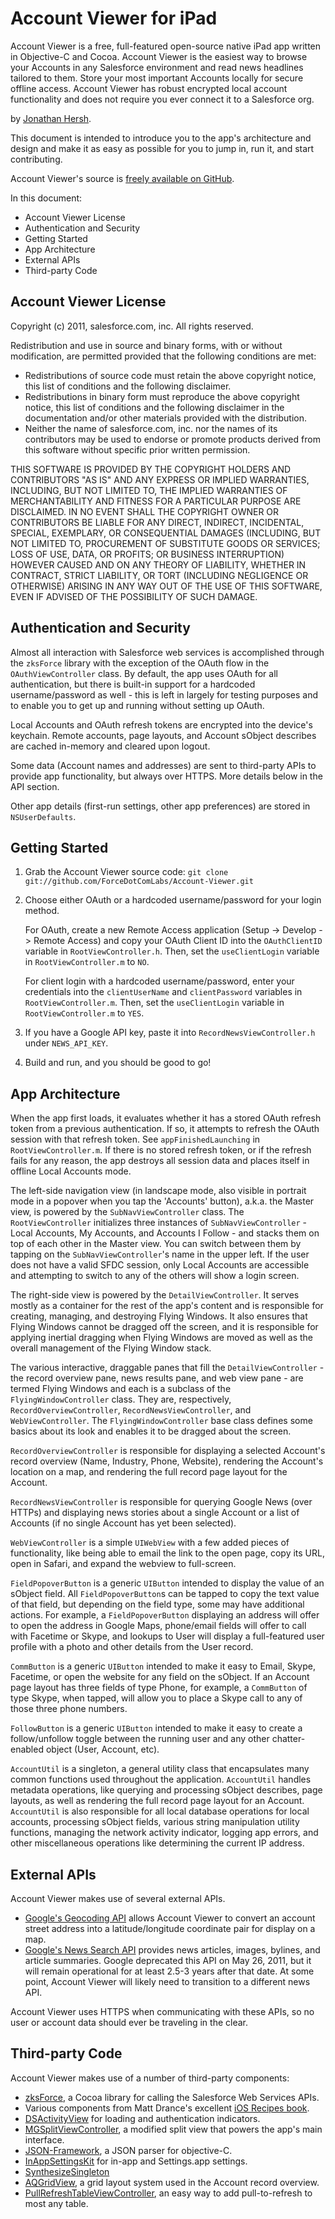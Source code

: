# Account Viewer for iPad #

Account Viewer is a free, full-featured open-source native iPad app written in Objective-C and Cocoa. Account Viewer is the easiest way to browse your Accounts in any Salesforce environment and read news headlines tailored to them. Store your most important Accounts locally for secure offline access. Account Viewer has robust encrypted local account functionality and does not require you ever connect it to a Salesforce org.

by [Jonathan Hersh](mailto:jhersh@salesforce.com).

This document is intended to introduce you to the app's architecture and design and make it as easy as possible for you to jump in, run it, and start contributing.

Account Viewer's source is [freely available on GitHub](https://github.com/ForceDotComLabs/Account-Viewer).

In this document:

- Account Viewer License
- Authentication and Security
- Getting Started
- App Architecture
- External APIs
- Third-party Code

## Account Viewer License ##

Copyright (c) 2011, salesforce.com, inc.
All rights reserved.

Redistribution and use in source and binary forms, with or without modification, are permitted provided 
that the following conditions are met:
 
- Redistributions of source code must retain the above copyright notice, this list of conditions and the following disclaimer.
- Redistributions in binary form must reproduce the above copyright notice, this list of conditions and the following disclaimer in the documentation and/or other materials provided with the distribution. 
- Neither the name of salesforce.com, inc. nor the names of its contributors may be used to endorse or promote products derived from this software without specific prior written permission.
 
THIS SOFTWARE IS PROVIDED BY THE COPYRIGHT HOLDERS AND CONTRIBUTORS "AS IS" AND ANY EXPRESS OR IMPLIED WARRANTIES, INCLUDING, BUT NOT LIMITED TO, THE IMPLIED WARRANTIES OF MERCHANTABILITY AND FITNESS FOR A PARTICULAR PURPOSE ARE DISCLAIMED. IN NO EVENT SHALL THE COPYRIGHT OWNER OR CONTRIBUTORS BE LIABLE FOR ANY DIRECT, INDIRECT, INCIDENTAL, SPECIAL, EXEMPLARY, OR CONSEQUENTIAL DAMAGES (INCLUDING, BUT NOT LIMITED TO, PROCUREMENT OF SUBSTITUTE GOODS OR SERVICES; LOSS OF USE, DATA, OR PROFITS; OR BUSINESS INTERRUPTION) HOWEVER CAUSED AND ON ANY THEORY OF LIABILITY, WHETHER IN CONTRACT, STRICT LIABILITY, OR TORT (INCLUDING NEGLIGENCE OR OTHERWISE) ARISING IN ANY WAY OUT OF THE USE OF THIS SOFTWARE, EVEN IF ADVISED OF THE POSSIBILITY OF SUCH DAMAGE.

## Authentication and Security ##

Almost all interaction with Salesforce web services is accomplished through the `zksForce` library with the exception of the OAuth flow in the `OAuthViewController` class. By default, the app uses OAuth for all authentication, but there is built-in support for a hardcoded username/password as well - this is left in largely for testing purposes and to enable you to get up and running without setting up OAuth.

Local Accounts and OAuth refresh tokens are encrypted into the device's keychain. Remote accounts, page layouts, and Account sObject describes are cached in-memory and cleared upon logout.

Some data (Account names and addresses) are sent to third-party APIs to provide app functionality, but always over HTTPS. More details below in the API section.

Other app details (first-run settings, other app preferences) are stored in `NSUserDefaults`.

## Getting Started ##

1. Grab the Account Viewer source code: `git clone git://github.com/ForceDotComLabs/Account-Viewer.git`
2. Choose either OAuth or a hardcoded username/password for your login method. 

	For OAuth, create a new Remote Access application (Setup -> Develop -> Remote Access) and copy your OAuth Client ID into the `OAuthClientID` variable in `RootViewController.h`. Then, set the `useClientLogin` variable in `RootViewController.m` to `NO`.

	For client login with a hardcoded username/password, enter your credentials into the `clientUserName` and `clientPassword` variables in `RootViewController.m`. Then, set the `useClientLogin` variable in `RootViewController.m` to `YES`.
3. If you have a Google API key, paste it into `RecordNewsViewController.h` under `NEWS_API_KEY`.
4. Build and run, and you should be good to go!

## App Architecture ##

When the app first loads, it evaluates whether it has a stored OAuth refresh token from a previous authentication. If so, it attempts to refresh the OAuth session with that refresh token. See `appFinishedLaunching` in `RootViewController.m`. If there is no stored refresh token, or if the refresh fails for any reason, the app destroys all session data and places itself in offline Local Accounts mode. 

The left-side navigation view (in landscape mode, also visible in portrait mode in a popover when you tap the 'Accounts' button), a.k.a. the Master view, is powered by the `SubNavViewController` class. The `RootViewController` initializes three instances of `SubNavViewController` - Local Accounts, My Accounts, and Accounts I Follow - and stacks them on top of each other in the Master view. You can switch between them by tapping on the `SubNavViewController`'s name in the upper left. If the user does not have a valid SFDC session, only Local Accounts are accessible and attempting to switch to any of the others will show a login screen.

The right-side view is powered by the `DetailViewController`. It serves mostly as a container for the rest of the app's content and is responsible for creating, managing, and destroying Flying Windows. It also ensures that Flying Windows cannot be dragged off the screen, and it is responsible for applying inertial dragging when Flying Windows are moved as well as the overall management of the Flying Window stack.

The various interactive, draggable panes that fill the `DetailViewController` - the record overview pane, news results pane, and web view pane - are termed Flying Windows and each is a subclass of the `FlyingWindowController` class. They are, respectively, `RecordOverviewController`, `RecordNewsViewController`, and `WebViewController`. The `FlyingWindowController` base class defines some basics about its look and enables it to be dragged about the screen.

`RecordOverviewController` is responsible for displaying a selected Account's record overview (Name, Industry, Phone, Website), rendering the Account's location on a map, and rendering the full record page layout for the Account.

`RecordNewsViewController` is responsible for querying Google News (over HTTPs) and displaying news stories about a single Account or a list of Accounts (if no single Account has yet been selected). 

`WebViewController` is a simple `UIWebView` with a few added pieces of functionality, like being able to email the link to the open page, copy its URL, open in Safari, and expand the webview to full-screen.

`FieldPopoverButton` is a generic `UIButton` intended to display the value of an sObject field. All `FieldPopoverButton`s can be tapped to copy the text value of that field, but depending on the field type, some may have additional actions. For example, a `FieldPopoverButton` displaying an address will offer to open the address in Google Maps, phone/email fields will offer to call with Facetime or Skype, and lookups to User will display a full-featured user profile with a photo and other details from the User record.

`CommButton` is a generic `UIButton` intended to make it easy to Email, Skype, Facetime, or open the website for any field on the sObject. If an Account page layout has three fields of type Phone, for example, a `CommButton` of type Skype, when tapped, will allow you to place a Skype call to any of those three phone numbers.

`FollowButton` is a generic `UIButton` intended to make it easy to create a follow/unfollow toggle between the running user and any other chatter-enabled object (User, Account, etc). 

`AccountUtil` is a singleton, a general utility class that encapsulates many common functions used throughout the application. `AccountUtil` handles metadata operations, like querying and processing sObject describes, page layouts, as well as rendering the full record page layout for an Account. `AccountUtil` is also responsible for all local database operations for local accounts, processing sObject fields, various string manipulation utility functions, managing the network activity indicator, logging app errors, and other miscellaneous operations like determining the current IP address.

## External APIs ##

Account Viewer makes use of several external APIs.

- [Google's Geocoding API](http://code.google.com/apis/maps/documentation/geocoding/) allows Account Viewer to convert an account street address into a latitude/longitude coordinate pair for display on a map. 
- [Google's News Search API](http://code.google.com/apis/newssearch/) provides news articles, images, bylines, and article summaries. Google deprecated this API on May 26, 2011, but it will remain operational for at least 2.5-3 years after that date. At some point, Account Viewer will likely need to transition to a different news API.

Account Viewer uses HTTPS when communicating with these APIs, so no user or account data should ever be traveling in the clear.

## Third-party Code ##

Account Viewer makes use of a number of third-party components:

- [zksForce](https://github.com/superfell/zkSforce), a Cocoa library for calling the Salesforce Web Services APIs.
- Various components from Matt Drance's excellent [iOS Recipes book](http://pragprog.com/book/cdirec/ios-recipes).
- [DSActivityView](http://www.dejal.com/developer/dsactivityview) for loading and authentication indicators.
- [MGSplitViewController](http://mattgemmell.com/2010/07/31/mgsplitviewcontroller-for-ipad), a modified split view that powers the app's main interface.
- [JSON-Framework](https://github.com/stig/json-framework/), a JSON parser for objective-C.
- [InAppSettingsKit](http://inappsettingskit.com/) for in-app and Settings.app settings.
- [SynthesizeSingleton](http://cocoawithlove.com/2008/11/singletons-appdelegates-and-top-level.html)
- [AQGridView](https://github.com/AlanQuatermain/AQGridView), a grid layout system used in the Account record overview.
- [PullRefreshTableViewController](https://github.com/leah/PullToRefresh), an easy way to add pull-to-refresh to most any table.